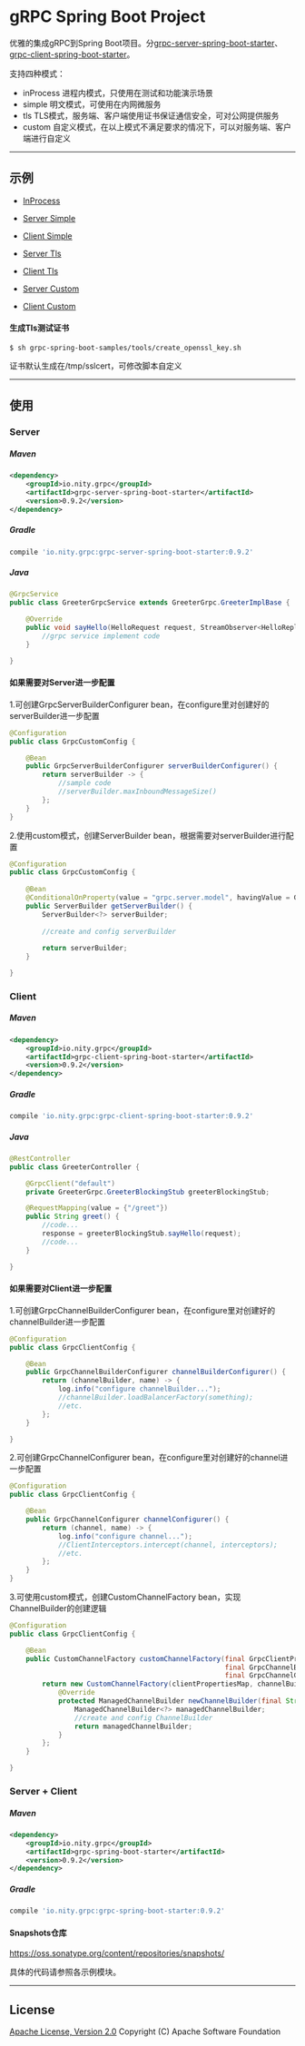gRPC Spring Boot Project
========================================

优雅的集成gRPC到Spring Boot项目。分[grpc-server-spring-boot-starter](grpc-server-spring-boot-starter)、[grpc-client-spring-boot-starter](grpc-client-spring-boot-starter)。

支持四种模式：

- inProcess 进程内模式，只使用在测试和功能演示场景
- simple 明文模式，可使用在内网微服务
- tls TLS模式，服务端、客户端使用证书保证通信安全，可对公网提供服务
- custom 自定义模式，在以上模式不满足要求的情况下，可以对服务端、客户端进行自定义

----------
## 示例

- [InProcess](grpc-spring-boot-samples/grpc-spring-boot-sample-inprocess)

- [Server Simple](grpc-spring-boot-samples/grpc-spring-boot-sample-server-simple)

- [Client Simple](grpc-spring-boot-samples/grpc-spring-boot-sample-client-simple)

- [Server Tls](grpc-spring-boot-samples/grpc-spring-boot-sample-server-tls)

- [Client Tls](grpc-spring-boot-samples/grpc-spring-boot-sample-client-tls)

- [Server Custom](grpc-spring-boot-samples/grpc-spring-boot-sample-server-custom)

- [Client Custom](grpc-spring-boot-samples/grpc-spring-boot-sample-client-custom)


#### 生成Tls测试证书

```
$ sh grpc-spring-boot-samples/tools/create_openssl_key.sh
```

证书默认生成在/tmp/sslcert，可修改脚本自定义

----------
## 使用

### Server
##### Maven
```xml
<dependency>
    <groupId>io.nity.grpc</groupId>
    <artifactId>grpc-server-spring-boot-starter</artifactId>
    <version>0.9.2</version>
</dependency>
```

##### Gradle
```gradle
compile 'io.nity.grpc:grpc-server-spring-boot-starter:0.9.2'
```

##### Java
```java
@GrpcService
public class GreeterGrpcService extends GreeterGrpc.GreeterImplBase {

    @Override
    public void sayHello(HelloRequest request, StreamObserver<HelloReply> responseObserver) {
        //grpc service implement code
    }

}
```

#### 如果需要对Server进一步配置
1.可创建GrpcServerBuilderConfigurer bean，在configure里对创建好的serverBuilder进一步配置
```java
@Configuration
public class GrpcCustomConfig {

    @Bean
    public GrpcServerBuilderConfigurer serverBuilderConfigurer() {
        return serverBuilder -> {
            //sample code
            //serverBuilder.maxInboundMessageSize()
        };
    }
}
```

2.使用custom模式，创建ServerBuilder bean，根据需要对serverBuilder进行配置
```java
@Configuration
public class GrpcCustomConfig {
    
    @Bean
    @ConditionalOnProperty(value = "grpc.server.model", havingValue = GrpcServerProperties.SERVER_MODEL_CUSTOM)
    public ServerBuilder getServerBuilder() {
        ServerBuilder<?> serverBuilder;
        
        //create and config serverBuilder
        
        return serverBuilder;
    }

}
```

### Client
##### Maven
```xml
<dependency>
    <groupId>io.nity.grpc</groupId>
    <artifactId>grpc-client-spring-boot-starter</artifactId>
    <version>0.9.2</version>
</dependency>
```

##### Gradle
```gradle
compile 'io.nity.grpc:grpc-client-spring-boot-starter:0.9.2'
```

##### Java
```java
@RestController
public class GreeterController {

    @GrpcClient("default")
    private GreeterGrpc.GreeterBlockingStub greeterBlockingStub;

    @RequestMapping(value = {"/greet"})
    public String greet() {
        //code...
        response = greeterBlockingStub.sayHello(request);
        //code...
    }

}
```

#### 如果需要对Client进一步配置
1.可创建GrpcChannelBuilderConfigurer bean，在configure里对创建好的channelBuilder进一步配置
```java
@Configuration
public class GrpcClientConfig {

    @Bean
    public GrpcChannelBuilderConfigurer channelBuilderConfigurer() {
        return (channelBuilder, name) -> {
            log.info("configure channelBuilder...");
            //channelBuilder.loadBalancerFactory(something);
            //etc.
        };
    }

}
```

2.可创建GrpcChannelConfigurer bean，在configure里对创建好的channel进一步配置
```java
@Configuration
public class GrpcClientConfig {

    @Bean
    public GrpcChannelConfigurer channelConfigurer() {
        return (channel, name) -> {
            log.info("configure channel...");
            //ClientInterceptors.intercept(channel, interceptors);
            //etc.
        };
    }
}
```

3.可使用custom模式，创建CustomChannelFactory bean，实现ChannelBuilder的创建逻辑
```java
@Configuration
public class GrpcClientConfig {

    @Bean
    public CustomChannelFactory customChannelFactory(final GrpcClientPropertiesMap clientPropertiesMap,
                                                     final GrpcChannelBuilderConfigurer channelBuilderConfigurer,
                                                     final GrpcChannelConfigurer channelConfigurer) {
        return new CustomChannelFactory(clientPropertiesMap, channelBuilderConfigurer, channelConfigurer) {
            @Override
            protected ManagedChannelBuilder newChannelBuilder(final String name, final GrpcClientProperties clientProperties) {
                ManagedChannelBuilder<?> managedChannelBuilder;
                //create and config ChannelBuilder
                return managedChannelBuilder;
            }
        };
    }

}
```

### Server + Client
##### Maven
```xml
<dependency>
    <groupId>io.nity.grpc</groupId>
    <artifactId>grpc-spring-boot-starter</artifactId>
    <version>0.9.2</version>
</dependency>
```

##### Gradle
```gradle
compile 'io.nity.grpc:grpc-spring-boot-starter:0.9.2'
```

#### Snapshots仓库
https://oss.sonatype.org/content/repositories/snapshots/

具体的代码请参照各示例模块。

----------
## License
[Apache License, Version 2.0](http://www.apache.org/licenses/LICENSE-2.0.html) Copyright (C) Apache Software Foundation
